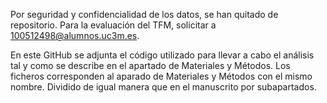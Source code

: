 Por seguridad y confidencialidad de los datos, se han quitado de repositorio. Para la evaluación del TFM, solicitar a 100512498@alumnos.uc3m.es.

En este GitHub se adjunta el código utilizado para llevar a cabo el análisis tal y como se describe en el apartado de Materiales y Métodos. 
Los ficheros corresponden al aparado de Materiales y Métodos con el mismo nombre. Dividido de igual manera que en el manuscrito por subapartados. 
